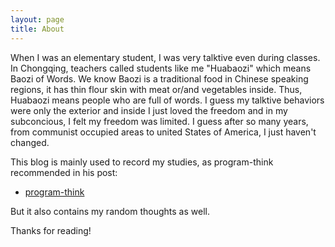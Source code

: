 ```yaml
---
layout: page
title: About
---
```


<p class="message">
  When I was an elementary student, I was very talktive even during classes. In Chongqing, teachers called students like me "Huabaozi" 
  which means Baozi of Words. We know Baozi is a traditional food in Chinese speaking regions, it has thin flour skin with meat or/and
  vegetables inside. Thus, Huabaozi means people who are full of words. I guess my talktive behaviors were only the exterior and inside
  I just loved the freedom and in my subconcious, I felt my freedom was limited. I guess after so many years, from communist occupied 
  areas to united States of America, I just haven't changed. 
</p>

This blog is mainly used to record my studies, as program-think recommended in his post:

* [program-think](https://program-think.blogspot.com/2020/12/Study-and-Life.html)

But it also contains my random thoughts as well.


Thanks for reading!
